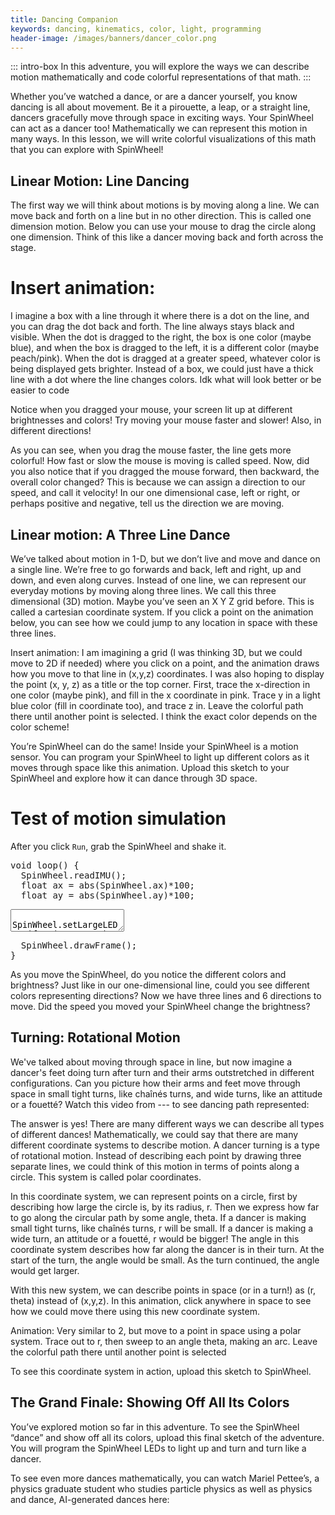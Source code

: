 ```yaml
---
title: Dancing Companion
keywords: dancing, kinematics, color, light, programming
header-image: /images/banners/dancer_color.png 
---
```


<link rel="stylesheet" href="/simspinwheel/simspinwheel.css">
<script src='/simspinwheel/simspinwheel.js'></script>

::: intro-box
In this adventure, you will explore the ways we can describe motion mathematically and code colorful representations of that math. 
:::

Whether you’ve watched a dance, or are a dancer yourself, you know dancing is all about movement. Be it a pirouette, a leap, or a straight line, dancers gracefully move through space in exciting ways. Your SpinWheel can act as a dancer too! Mathematically we can represent this motion in many ways. In this lesson, we will write colorful visualizations of this math that you can explore with SpinWheel!

## Linear Motion: Line Dancing

The first way we will think about motions is by moving along a line. We can move back and forth on a line but in no other direction. This is called one dimension motion. Below you can use your mouse to drag the circle along one dimension. Think of this like a dancer moving back and forth across the stage. 

<!--TODO: Insert animation -->
# Insert animation: 

I imagine a box with a line through it where there is a dot on the line, and you can drag the dot back and forth. The line always stays black and visible. When the dot is dragged to the right, the box is one color (maybe blue), and when the box is dragged to the left, it is a different color (maybe peach/pink). When the dot is dragged at a greater speed, whatever color is being displayed gets brighter. Instead of a box, we could just have a thick line with a dot where the line changes colors. Idk what will look better or be easier to code


Notice when you dragged your mouse, your screen lit up at different brightnesses and colors! Try moving your mouse faster and slower! Also, in different directions!

As you can see, when you drag the mouse faster, the line gets more colorful! How fast or slow the mouse is moving is called speed. Now, did you also notice that if you dragged the mouse forward, then backward, the overall color changed? This is because we can assign a direction to our speed, and call it velocity! In our one dimensional case, left or right, or perhaps positive and negative, tell us the direction we are moving.

## Linear motion: A Three Line Dance

We’ve talked about motion in 1-D, but we don’t live and move and dance on a single line. We’re free to go forwards and back, left and right, up and down, and even along curves. Instead of one line, we can represent our everyday motions by moving along three lines. We call this three dimensional (3D) motion. Maybe you’ve seen an X Y Z grid before. This is called a cartesian coordinate system. If you click a point on the animation below, you can see how we could jump to any location in space with these three lines. 

<!-- TODO: Insert animation -->
Insert animation: I am imagining a grid (I was thinking 3D, but we could move to 2D if needed) where you click on a point, and the animation draws how you move to that line in (x,y,z) coordinates. I was also hoping to display the point (x, y, z) as a title or the top corner. First, trace the x-direction in one color (maybe pink), and fill in the x coordinate in pink. Trace y in a light blue color (fill in coordinate too), and trace z in. Leave the colorful path there until another point is selected. I think the exact color depends on the color scheme!

You’re SpinWheel can do the same! Inside your SpinWheel is a motion sensor. You can program your SpinWheel to light up different colors as it moves through space like this animation. Upload this sketch to your SpinWheel and explore how it can dance through 3D space. 

# Test of motion simulation

After you click `Run`, grab the SpinWheel and shake it.

<div class="ssw-codecontent" markdown=0>
<pre class="ssw-codeblock">
void loop() {
  SpinWheel.readIMU();
  float ax = abs(SpinWheel.ax)*100;
  float ay = abs(SpinWheel.ay)*100;
</pre>
<textarea class="ssw-codeblock">
  SpinWheel.setLargeLEDsUniform(ax, ay, 0);
</textarea>
<pre class="ssw-codeblock">
  SpinWheel.drawFrame();
}
</pre>
</div>

As you move the SpinWheel, do you notice the different colors and brightness? Just like in our one-dimensional line, could you see different colors representing directions? Now we have three lines and 6 directions to move. Did the speed you moved your SpinWheel change the brightness?


## Turning: Rotational Motion

We've talked about moving through space in line, 
but now imagine a dancer's feet doing turn after turn and their arms outstretched in different configurations. 
Can you picture how their arms and feet move through space in small tight turns, like chaînés turns, and wide turns, like an attitude or a fouetté? 
Watch this video from --- to see dancing path represented: 

<!--TODO: Find out licence for video and upload it -->
<!--TODO: Find videos that describe these different turns -->

The answer is yes! 
There are many different ways we can describe all types of different dances! 
Mathematically, we could say that there are many different coordinate systems to describe motion. 
A dancer turning is a type of rotational motion. 
Instead of describing each point by drawing three separate lines, 
we could think of this motion in terms of points along a circle. 
This system is called polar coordinates.

In this coordinate system, 
we can represent points on a circle, first by describing how large the circle is, by its radius, r.
Then we express how far to go along the circular path by some angle, theta.
If a dancer is making small tight turns, like chaînés turns, r will be small. 
If a dancer is making a wide turn, an attitude or a fouetté, r would be bigger! 
The angle in this coordinate system describes how far along the dancer is in their turn.
At the start of the turn, the angle would be small. As the turn continued, the angle would get larger. 

With this new system, we can describe points in space (or in a turn!) as (r, theta) instead of (x,y,z).
In this animation, click anywhere in space to see how we could move there using this new coordinate system. 

<!--TODO: Animation -->
Animation: Very similar to 2, but move to a point in space using a polar system. Trace out to r, then sweep to an angle theta, making an arc. Leave the colorful path there until another point is selected

<!--TODO: Picture or gif of a dancer turning that traces out the polar angle theta -->

To see this coordinate system in action, upload this sketch to SpinWheel. 

<!--TODO: Have a program where the spinwheel responds to rotational motion -->


## The Grand Finale: Showing Off All Its Colors

You’ve explored motion so far in this adventure. To see the SpinWheel “dance” and show off all its colors, upload this final sketch of the adventure. You will program the SpinWheel LEDs to light up and turn and turn like a dancer. 

<!--TODO: Write a program where the outer edges of the SpinWheel lights up in a snake at different speeds -->


To see even more dances mathematically, you can watch Mariel Pettee’s, a physics graduate student who studies particle physics as well as physics and dance, AI-generated dances here: 
<!--TODO: insert Mariel's video here -->

